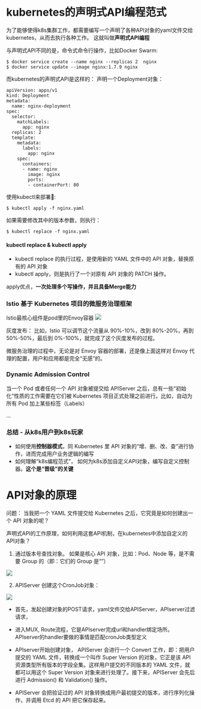 # kubernetes的声明式API编程范式
为了能够使得k8s集群工作，都需要编写一个声明了各种API对象的yaml文件交给kubernetes，从而去执行各种工作。
这就叫做**声明式API编程**

与声明式API不同的是，命令式命令行操作，比如Docker Swarm:

```
$ docker service create --name nginx --replicas 2  nginx
$ docker service update --image nginx:1.7.9 nginx
```

而kubernetes的声明式API是这样的：
声明一个Deployment对象：
```
apiVersion: apps/v1
kind: Deployment
metadata:
  name: nginx-deployment
spec:
  selector:
    matchLabels:
      app: nginx
  replicas: 2
  template:
    metadata:
      labels:
        app: nginx
    spec:
      containers:
      - name: nginx
        image: nginx
        ports:
        - containerPort: 80
```

使用kubectl来部署:

```
$ kubectl apply -f nginx.yaml
```

如果需要修改其中的版本参数，则执行：

```
$ kubectl replace -f nginx.yaml
```

#### kubectl replace & kubectl apply

- kubectl replace 的执行过程，是使用新的 YAML 文件中的 API 对象，替换原有的 API 对象
- kubectl apply，则是执行了一个对原有 API 对象的 PATCH 操作。  

apply优点，**一次处理多个写操作，并且具备Merge能力**


### Istio 基于 Kubernetes 项目的微服务治理框架
Istio最核心组件是pod里的Envoy容器
![](https://tva1.sinaimg.cn/large/0081Kckwly1gl18fj5s8oj31hc0u0gmn.jpg)

灰度发布：
比如，Istio 可以调节这个流量从 90%-10%，改到 80%-20%，再到 50%-50%，最后到 0%-100%，就完成了这个灰度发布的过程。

微服务治理的过程中，无论是对 Envoy 容器的部署，还是像上面这样对 Envoy 代理的配置，用户和应用都是完全“无感”的。

### Dynamic Admission Control

当一个 Pod 或者任何一个 API 对象被提交给 APIServer 之后，总有一些“初始化”性质的工作需要在它们被 Kubernetes 项目正式处理之前进行。比如，自动为所有 Pod 加上某些标签（Labels）

...


### 总结 - 从k8s用户到k8s玩家
- 如何使用**控制器模式**，同 Kubernetes 里 API 对象的“增、删、改、查”进行协作，进而完成用户业务逻辑的编写
- 如何理解“k8s编程范式”， 如何为k8s添加自定义API对象，编写自定义控制器。**这个是“晋级”的关键**






# API对象的原理


问题：
当我把一个 YAML 文件提交给 Kubernetes 之后，它究竟是如何创建出一个 API 对象的呢？

声明式API的工作原理，如何利用这套API机制，在kubernetes中添加自定义的API对象？

1. 通过版本号查找对象。
如果是核心 API 对象，比如：Pod、Node 等，是不需要 Group 的（即：它们的 Group 是“”）

![](https://tva1.sinaimg.cn/large/0081Kckwly1gl18simbrdj31ek0lrtba.jpg)

2. APIServer 创建这个CronJob对象：

![](https://tva1.sinaimg.cn/large/0081Kckwgy1gl194s483aj31fv0ksk4y.jpg)


- 首先，发起创建对象的POST请求，yaml文件交给APIServer，APIserver过滤请求，

- 进入MUX, Route流程，它是APIserver完成url和handler绑定场所。APIserver的handler要做的事情是匹配cronJob类型定义

- APIserver开始创建对象，
APIServer 会进行一个 Convert 工作，即：把用户提交的 YAML 文件，转换成一个叫作 Super Version 的对象，它正是该 API 资源类型所有版本的字段全集。这样用户提交的不同版本的 YAML 文件，就都可以用这个 Super Version 对象来进行处理了。接下来，APIServer 会先后进行 Admission() 和 Validation() 操作。

- APIServer 会把验证过的 API 对象转换成用户最初提交的版本，进行序列化操作，并调用 Etcd 的 API 把它保存起来。




